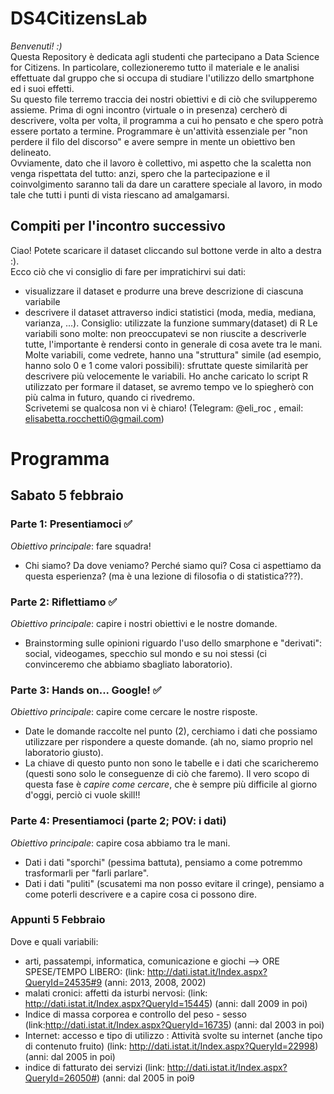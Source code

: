 # DS4CitizensLab
*Benvenuti! :)*\
Questa Repository è dedicata agli studenti che partecipano a Data Science for Citizens. In particolare, collezioneremo tutto il materiale e le analisi effettuate dal gruppo che si occupa di studiare l'utilizzo dello smartphone ed i suoi effetti.\
Su questo file terremo traccia dei nostri obiettivi e di ciò che svilupperemo assieme. Prima di ogni incontro (virtuale o in presenza) cercherò di descrivere, volta per volta, il programma a cui ho pensato e che spero potrà essere portato a termine. Programmare è un'attività essenziale per "non perdere il filo del discorso" e avere sempre in mente un obiettivo ben delineato.\
Ovviamente, dato che il lavoro è collettivo, mi aspetto che la scaletta non venga rispettata del tutto: anzi, spero che la partecipazione e il coinvolgimento saranno tali da dare un carattere speciale al lavoro, in modo tale che tutti i punti di vista riescano ad amalgamarsi. 

## Compiti per l'incontro successivo
Ciao! Potete scaricare il dataset cliccando sul bottone verde in alto a destra :).\
Ecco ciò che vi consiglio di fare per impratichirvi sui dati:
- visualizzare il dataset e produrre una breve descrizione di ciascuna variabile
- descrivere il dataset attraverso indici statistici (moda, media, mediana, varianza, ...). Consiglio: utilizzate la funzione summary(dataset) di R
Le variabili sono molte: non preoccupatevi se non riuscite a descriverle tutte, l'importante è rendersi conto in generale di cosa avete tra le mani. Molte variabili, come vedrete, hanno una "struttura" simile (ad esempio, hanno solo 0 e 1 come valori possibili): sfruttate queste similarità per descrivere più velocemente le variabili.
Ho anche caricato lo script R utilizzato per formare il dataset, se avremo tempo ve lo spiegherò con più calma in futuro, quando ci rivedremo.\
Scrivetemi se qualcosa non vi è chiaro! (Telegram: @eli_roc , email: elisabetta.rocchetti0@gmail.com)

# Programma
## Sabato 5 febbraio
### Parte 1: Presentiamoci ✅
*Obiettivo principale*: fare squadra!
- Chi siamo? Da dove veniamo? Perché siamo qui? Cosa ci aspettiamo da questa esperienza? (ma è una lezione di filosofia o di statistica???).
### Parte 2: Riflettiamo ✅
*Obiettivo principale*: capire i nostri obiettivi e le nostre domande.
- Brainstorming sulle opinioni riguardo l'uso dello smarphone e "derivati": social, videogames, specchio sul mondo e su noi stessi (ci convinceremo che abbiamo sbagliato laboratorio).
### Parte 3: Hands on... Google! ✅
*Obiettivo principale*: capire come cercare le nostre risposte.
- Date le domande raccolte nel punto (2), cerchiamo i dati che possiamo utilizzare per rispondere a queste domande. (ah no, siamo proprio nel laboratorio giusto).
- La chiave di questo punto non sono le tabelle e i dati che scaricheremo (questi sono solo le conseguenze di ciò che faremo). Il vero scopo di questa fase è *capire come cercare*, che è sempre più difficile al giorno d'oggi, perciò ci vuole skill!!
### Parte 4: Presentiamoci (parte 2; POV: i dati)
*Obiettivo principale*: capire cosa abbiamo tra le mani.
- Dati i dati "sporchi" (pessima battuta), pensiamo a come potremmo trasformarli per "farli parlare".
- Dati i dati "puliti" (scusatemi ma non posso evitare il cringe), pensiamo a come poterli descrivere e a capire cosa ci possono dire.

### Appunti 5 Febbraio
Dove e quali variabili:
- arti, passatempi, informatica, comunicazione e giochi --> ORE SPESE/TEMPO LIBERO: (link: http://dati.istat.it/Index.aspx?QueryId=24535#9 (anni: 2013, 2008, 2002)
- malati cronici: affetti da isturbi nervosi: (link: http://dati.istat.it/Index.aspx?QueryId=15445) (anni: dall 2009 in poi)
- Indice di massa corporea e controllo del peso - sesso (link:http://dati.istat.it/Index.aspx?QueryId=16735) (anni: dal 2003 in poi)
- Internet: accesso e tipo di utilizzo   : Attività svolte su internet (anche tipo di contenuto fruito) (link: http://dati.istat.it/Index.aspx?QueryId=22998) (anni: dal 2005 in poi)
- indice di fatturato dei servizi (link: http://dati.istat.it/Index.aspx?QueryId=26050#) (anni: dal 2005 in poi9
